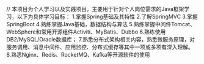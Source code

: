 // 本项目为个人学习以及实践项目，主要用于针对个人岗位需求的Java框架学习，以下为具体学习目标：
1.掌握Spring基础及其特性
2.了解SpringMVC
3.掌握SpringBoot
4.熟练掌握Java基础，数据结构与算法
5.熟练掌握中间件Tomcat、WebSphere和常用开源组件Activiti、MyBatis、Dubbo
6.熟练使用DB2/MySQL/Oracle数据库；
7.熟悉分布式架构相关内容，熟悉微服务原理，对服务调用、消息中间件、应用监控、分布式缓存等其中一项或多项有深入理解。
8.熟悉Nginx、Redis、RocketMQ、Kafka等开源软件的使用
